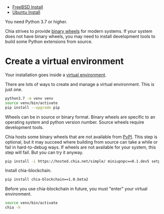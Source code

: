 * [FreeBSD Install](https://github.com/Chia-Network/chia-blockchain/wiki/FreeBSD-Install)
* [Ubuntu Install](https://github.com/Chia-Network/chia-blockchain/wiki/Ubuntu-Install)

You need Python 3.7 or higher.

Chia strives to provide [binary wheels](https://pythonwheels.com/) for modern systems. If your system does not have binary wheels, you may need to install development tools to build some Python extensions from source.

# Create a virtual environment

Your installation goes inside a [virtual environment](https://docs.python-guide.org/dev/virtualenvs/).

There are lots of ways to create and manage a virtual environment. This is just one.

```bash
python3.7 -m venv venv
source venv/bin/activate
pip install --upgrade pip
```

Wheels can be in source or binary format. Binary wheels are specific to an operating system and python version number. Source wheels require development tools.

Chia hosts some binary wheels that are not available from [PyPI](https://pypi.org/). This step is optional, but it may succeed where building from source can take a while or fail in hard-to-debug ways. If wheels are not available for your system, this step will fail. But you can try it anyway.

```bash
pip install -i https://hosted.chia.net/simple/ miniupnpc==0.1.dev5 setproctitle==1.1.10 cbor2==5.0.1
```

Install chia-blockchain.

```bash
pip install chia-blockchain==1.0.beta2
```

Before you use chia-blockchain in future, you must "enter" your virtual environment.

```bash
source venv/bin/activate
chia -h
```